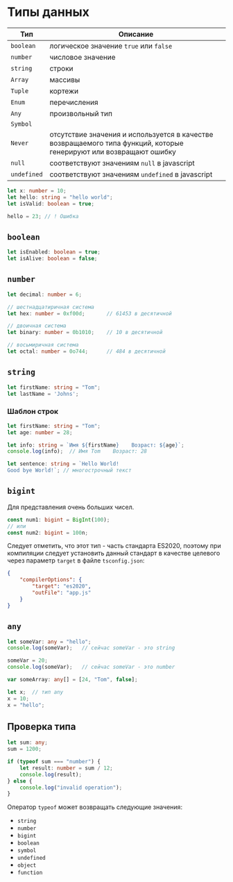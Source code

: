 # Типы данных

| Тип         | Описание                                                                                                           |
| ----------- | ------------------------------------------------------------------------------------------------------------------ |
| `boolean`   | логическое значение `true` или `false`                                                                             |
| `number`    | числовое значение                                                                                                  |
| `string`    | строки                                                                                                             |
| `Array`     | массивы                                                                                                            |
| `Tuple`     | кортежи                                                                                                            |
| `Enum`      | перечисления                                                                                                       |
| `Any`       | произвольный тип                                                                                                   |
| `Symbol`    |                                                                                                                    |
| `Never`     | отсутствие значения и используется в качестве возвращаемого типа функций, которые генерируют или возвращают ошибку |
| `null`      | соответствуют значениям `null` в javascript                                                                        |
| `undefined` | соответствуют значениям `undefined` в javascript                                                                   |

```typescript
let x: number = 10; 
let hello: string = "hello world";
let isValid: boolean = true;

hello = 23; // ! Ошибка
```

## `boolean`

```typescript
let isEnabled: boolean = true;
let isAlive: boolean = false;
```

## `number`

```typescript
let decimal: number = 6;

// шестнадцатиричная система
let hex: number = 0xf00d;       // 61453 в десятичной

// двоичная система
let binary: number = 0b1010;    // 10 в десятичной

// восьмиричная система
let octal: number = 0o744;      // 484 в десятичной
```

## `string`

```typescript
let firstName: string = "Tom";
let lastName = 'Johns';
```

### Шаблон строк

```typescript
let firstName: string = "Tom";
let age: number = 28;

let info: string = `Имя ${firstName}    Возраст: ${age}`;
console.log(info);  // Имя Tom    Возраст: 28

let sentence: string = `Hello World!
Good bye World!`; // многострочный текст
```

## `bigint`

Для представления очень больших чисел.

```typescript
const num1: bigint = BigInt(100);
// или
const num2: bigint = 100n;
```

Следует отметить, что этот тип - часть стандарта ES2020, поэтому при компиляции следует установить данный стандарт в качестве целевого через параметр `target` в файле `tsconfig.json`:

```json
{
    "compilerOptions": {
        "target": "es2020",
        "outFile": "app.js"
    }
}
```

## `any`

```typescript
let someVar: any = "hello";
console.log(someVar);   // сейчас someVar - это string

someVar = 20;
console.log(someVar);   // сейчас someVar - это number

var someArray: any[] = [24, "Tom", false];
```

```typescript
let x;  // тип any
x = 10;
x = "hello";
```

## Проверка типа

```typescript
let sum: any;
sum = 1200;

if (typeof sum === "number") {
    let result: number = sum / 12;
    console.log(result);
} else {
    console.log("invalid operation");
}
```

Оператор `typeof` может возвращать следующие значения:

- `string`
- `number`
- `bigint`
- `boolean`
- `symbol`
- `undefined`
- `object`
- `function`
